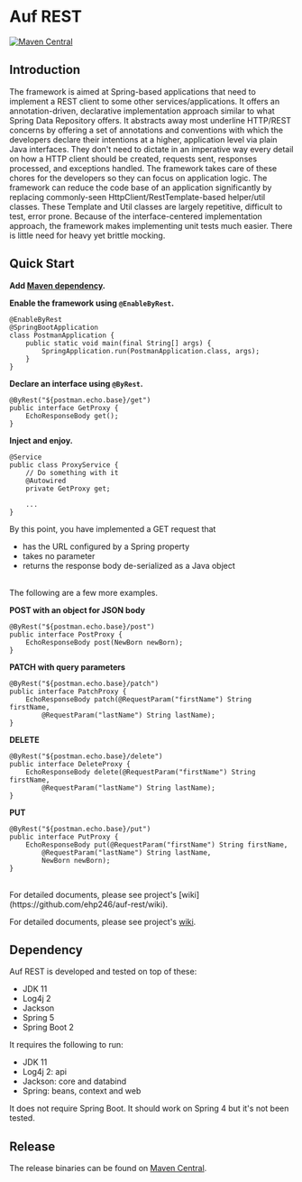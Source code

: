 # Auf REST

[![Maven Central](https://maven-badges.herokuapp.com/maven-central/me.ehp246/auf-rest/badge.svg?style=flat-square)](https://maven-badges.herokuapp.com/maven-central/me.ehp246/auf-rest)

## Introduction
The framework is aimed at Spring-based applications that need to implement a REST client to some other services/applications. It offers an annotation-driven, declarative implementation approach similar to what Spring Data Repository offers. It abstracts away most underline HTTP/REST concerns by offering a set of annotations and conventions with which the developers declare their intentions at a higher, application level via plain Java interfaces. They don't need to dictate in an imperative way every detail on how a HTTP client should be created, requests sent, responses processed, and exceptions handled. The framework takes care of these chores for the developers so they can focus on application logic. The framework can reduce the code base of an application significantly by replacing commonly-seen HttpClient/RestTemplate-based helper/util classes. These Template and Util classes are largely repetitive, difficult to test, error prone. Because of the interface-centered implementation approach, the framework makes implementing unit tests much easier. There is little need for heavy yet brittle mocking.

## Quick Start

**Add [Maven dependency](https://mvnrepository.com/artifact/me.ehp246/auf-rest).**

**Enable the framework using `@EnableByRest`.**

```
@EnableByRest
@SpringBootApplication
class PostmanApplication {
	public static void main(final String[] args) {
		SpringApplication.run(PostmanApplication.class, args);
	}
}
```

**Declare an interface using `@ByRest`.**

```
@ByRest("${postman.echo.base}/get")
public interface GetProxy {
	EchoResponseBody get();
}
```

**Inject and enjoy.**

```
@Service
public class ProxyService {
    // Do something with it
	@Autowired
	private GetProxy get;
    
	...
}
```
By this point, you have implemented a GET request that
* has the URL configured by a Spring property
* takes no parameter
* returns the response body de-serialized as a Java object

<br>
The following are a few more examples.

**POST with an object for JSON body**
```
@ByRest("${postman.echo.base}/post")
public interface PostProxy {
	EchoResponseBody post(NewBorn newBorn);
}
```

**PATCH with query parameters**
```
@ByRest("${postman.echo.base}/patch")
public interface PatchProxy {
	EchoResponseBody patch(@RequestParam("firstName") String firstName, 
        @RequestParam("lastName") String lastName);
}
```
**DELETE**
```
@ByRest("${postman.echo.base}/delete")
public interface DeleteProxy {
	EchoResponseBody delete(@RequestParam("firstName") String firstName, 
        @RequestParam("lastName") String lastName);
}
```

**PUT**
```
@ByRest("${postman.echo.base}/put")
public interface PutProxy {
	EchoResponseBody put(@RequestParam("firstName") String firstName, 
        @RequestParam("lastName") String lastName,
		NewBorn newBorn);
}
```
<br>
For detailed documents, please see project's [wiki](https://github.com/ehp246/auf-rest/wiki).

For detailed documents, please see project's [wiki](https://github.com/ehp246/auf-rest/wiki).

## Dependency
Auf REST is developed and tested on top of these:
* JDK 11
* Log4j 2
* Jackson
* Spring 5
* Spring Boot 2

It requires the following to run:
* JDK 11
* Log4j 2: api
* Jackson: core and databind
* Spring: beans, context and web

It does not require Spring Boot. It should work on Spring 4 but it's not been tested.

## Release
The release binaries can be found on [Maven Central](https://mvnrepository.com/artifact/me.ehp246/auf-rest).
